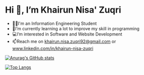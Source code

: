 # Hi 👋, I’m Khairun Nisa' Zuqri
- 👩‍💻I'm an Information Engineering Student
- 🌱I’m currently learning a lot to improve my skill in programming 
- 💻I’m interested in Software and Website Development
- 📫Reach me on khairun.nisa.zuqri92@gmail.com or www.linkedin.com/in/khairun-nisa-zuqri

[![Anurag's GitHub stats](https://github-readme-stats.vercel.app/api?username=KhairunNisaZ&show_icons=true&theme=tokyonight)](https://github.com/KhairunNisaZ/github-readme-stats)

[![Top Langs](https://github-readme-stats-git-masterrstaa-rickstaa.vercel.app/api/top-langs/?username=KhairunNisaZ&size_weight=0.5&count_weight=0.5&layout=compact&theme=tokyonight)](https://github.com/KhairunNisaZ/github-readme-stats)
